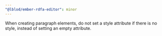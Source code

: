 ```yaml
---
"@lblod/ember-rdfa-editor": minor
---
```


When creating paragraph elements, do not set a style attribute if there is no style, instead of setting an empty attribute.
